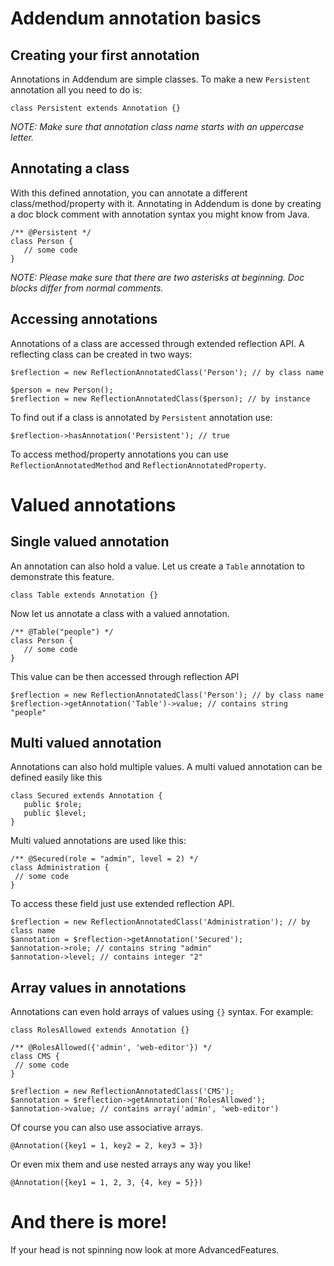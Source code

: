 # Addendum annotation basics #

## Creating your first annotation ##
Annotations in Addendum are simple classes. To make a new `Persistent` annotation all you
need to do is:
```
class Persistent extends Annotation {}
```

_NOTE: Make sure that annotation class name starts with an uppercase letter._

## Annotating a class ##
With this defined annotation, you can annotate a different class/method/property with it.
Annotating in Addendum is done by creating a doc block comment with annotation syntax you
might know from Java.
```
/** @Persistent */
class Person {
   // some code
}
```

_NOTE: Please make sure that there are two asterisks at beginning. Doc blocks differ from normal comments._

## Accessing annotations ##
Annotations of a class are accessed through extended reflection API. A
reflecting class can be created in two ways:
```
$reflection = new ReflectionAnnotatedClass('Person'); // by class name

$person = new Person();
$reflection = new ReflectionAnnotatedClass($person); // by instance
```

To find out if a class is annotated by `Persistent` annotation use:
```
$reflection->hasAnnotation('Persistent'); // true
```

To access method/property annotations you can use `ReflectionAnnotatedMethod` and
`ReflectionAnnotatedProperty`.

# Valued annotations #

## Single valued annotation ##
An annotation can also hold a value. Let us create a `Table` annotation to demonstrate this
feature.

```
class Table extends Annotation {}
```

Now let us annotate a class with a valued annotation.

```
/** @Table("people") */
class Person {
   // some code
}
```

This value can be then accessed through reflection API

```
$reflection = new ReflectionAnnotatedClass('Person'); // by class name
$reflection->getAnnotation('Table')->value; // contains string "people"
```

## Multi valued annotation ##

Annotations can also hold multiple values. A multi valued annotation can be defined easily
like this

```
class Secured extends Annotation {
   public $role;
   public $level;
}
```

Multi valued annotations are used like this:

```
/** @Secured(role = "admin", level = 2) */
class Administration {
 // some code
}
```

To access these field just use extended reflection API.

```
$reflection = new ReflectionAnnotatedClass('Administration'); // by class name
$annotation = $reflection->getAnnotation('Secured');
$annotation->role; // contains string "admin"
$annotation->level; // contains integer "2"
```


## Array values in annotations ##

Annotations can even hold arrays of values using `{}` syntax. For example:


```
class RolesAllowed extends Annotation {}

/** @RolesAllowed({'admin', 'web-editor'}) */
class CMS {
 // some code
}

$reflection = new ReflectionAnnotatedClass('CMS');
$annotation = $reflection->getAnnotation('RolesAllowed');
$annotation->value; // contains array('admin', 'web-editor')
```

Of course you can also use associative arrays.

```
@Annotation({key1 = 1, key2 = 2, key3 = 3})
```

Or even mix them and use nested arrays any way you like!

```
@Annotation({key1 = 1, 2, 3, {4, key = 5}})
```

# And there is more! #
If your head is not spinning now look at more AdvancedFeatures.

